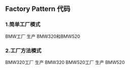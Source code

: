 ## Factory Pattern 代码

### 1.简单工厂模式

BMW工厂  生产 BMW320和BMW520

### 2.工厂方法模式

BMW320工厂 生产 BMW320
BMW520工厂 生产 BMW520
